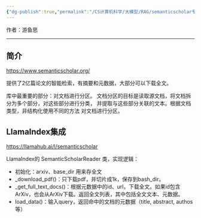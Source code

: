 ```yaml
---
{"dg-publish":true,"permalink":"/CS计算机科学/大模型/RAG/semanticscholar专题/","created":"2024-04-17T15:20:11.000+08:00","updated":"2024-04-24T00:06:09.000+08:00"}
---
```



作者：游鱼思

---
## 简介

https://www.semanticscholar.org/

提供了2亿篇论文的智能检索，有摘要和元数据，大部分可以下载全文。

库中最重要的部分：对文档进行分区。 文档分区的目标是读取源文档，将文档拆分为多个部分，对这些部分进行分类， 并提取与这些部分关联的文本。根据文档类型，非结构化使用不同的方法 对文档进行分区。

## LlamaIndex集成

https://llamahub.ai/l/semanticscholar

LlamaIndex的 SemanticScholarReader 类，实现逻辑：

- 初始化：arxiv、base_dir 用来存全文
- _download_pdf()：只下载pdf，并切片成1k，保存到bash_dir。
- _get_full_text_docs()：根据元数据中的id、url，下载全文。如果id包含ArXiv，也会从ArXiv下载。返回全文列表，其中包括全文文本、元数据。
- load_data()：输入query，返回命中的文档的元数据（title, abstract, authos 等）